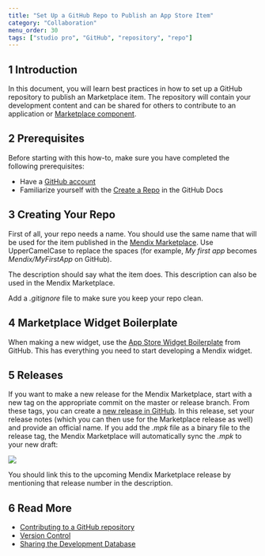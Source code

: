 ```yaml
---
title: "Set Up a GitHub Repo to Publish an App Store Item"
category: "Collaboration"
menu_order: 30
tags: ["studio pro", "GitHub", "repository", "repo"]
---
```


## 1 Introduction

In this document, you will learn best practices in how to set up a GitHub repository to publish an Marketplace item. The repository will contain your development content and can be shared for others to contribute to an application or [Marketplace component](/appstore/general/share-app-store-content).

## 2 Prerequisites

Before starting with this how-to, make sure you have completed the following prerequisites:

* Have a [GitHub account](https://github.com/join)
* Familiarize yourself with the [Create a Repo](https://help.github.com/articles/create-a-repo) in the GitHub Docs

## 3 Creating Your Repo

First of all, your repo needs a name. You should use the same name that will be used for the item published in the [Mendix Marketplace](https://appstore.home.mendix.com/index3.html). Use UpperCamelCase to replace the spaces (for example, *My first app* becomes *Mendix/MyFirstApp* on GitHub).

The description should say what the item does. This description can also be used in the Mendix Marketplace.

Add a *.gitignore* file to make sure you keep your repo clean.

## 4 Marketplace Widget Boilerplate

When making a new widget, use the [App Store Widget Boilerplate](https://github.com/mendix/AppStoreWidgetBoilerplate) from GitHub. This has everything you need to start developing a Mendix widget.

## 5 Releases

If you want to make a new release for the Mendix Marketplace, start with a new tag on the appropriate commit on the master or release branch. From these tags, you can create a [new release in GitHub](https://help.github.com/articles/creating-releases). In this release, set your release notes (which you can then use for the Marketplace release as well) and provide an official name. If you add the *.mpk* file as a binary file to the release tag, the Mendix Marketplace will automatically sync the *.mpk* to your new draft:

![](attachments/18448643/18580533.png)

You should link this to the upcoming Mendix Marketplace release by mentioning that release number in the description.

## 6 Read More

*   [Contributing to a GitHub repository](contribute-to-a-github-repository)
*   [Version Control](/refguide/version-control)
*   [Sharing the Development Database](sharing-the-development-database)
